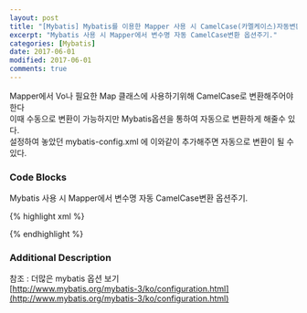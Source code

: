 ```yaml
---
layout: post
title: "[Mybatis] Mybatis를 이용한 Mapper 사용 시 CamelCase(카멜케이스)자동변환"
excerpt: "Mybatis 사용 시 Mapper에서 변수명 자동 CamelCase변환 옵션주기."
categories: [Mybatis]
date: 2017-06-01
modified: 2017-06-01
comments: true
---
```


Mapper에서 Vo나 필요한 Map 클래스에 사용하기위해 CamelCase로 변환해주어야 한다 <br />
이때 수동으로 변환이 가능하지만 Mybatis옵션을 통하여 자동으로 변환하게 해줄수 있다. <br />
설정하여 놓았던 mybatis-config.xml 에 이와같이 추가해주면 자동으로 변환이 될 수 있다. <br />

### Code Blocks

​Mybatis 사용 시 Mapper에서 변수명 자동 CamelCase변환 옵션주기.<br />

{% highlight xml %}
<?xml version="1.0" encoding="UTF-8"?>
<!DOCTYPE configuration
PUBLIC "-//mybatis.org//DTD Config 3.0//EN"
    "http://mybatis.org/dtd/mybatis-3-config.dtd">
<configuration>
    <settings>
        <!-- 자동으로 카멜케이스 규칙으로 변환 -->
        <setting name="mapUnderscoreToCamelCase" value="true"/>
    </settings>
</configuration>
{% endhighlight %}

### Additional Description

참조 : 더많은 mybatis 옵션 보기 <br />
[http://www.mybatis.org/mybatis-3/ko/configuration.html](http://www.mybatis.org/mybatis-3/ko/configuration.html)
